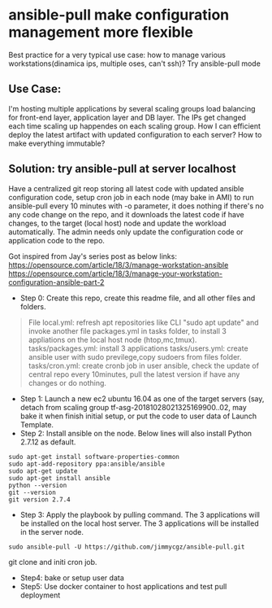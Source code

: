 # ansible-pull make configuration management more flexible
Best practice for a very typical use case: how to manage various workstations(dinamica ips, multiple oses, can't ssh)? Try ansible-pull mode

## Use Case:

I'm hosting multiple applications by several scaling groups load balancing for front-end layer, application layer and DB layer. The IPs get changed each time scaling up happendes on each scaling group. How I can efficient deploy the latest artifact with updated configuration to each server? How to make everything immutable?


## Solution: try ansible-pull at server localhost
Have a centralized git reop storing all latest code with updated ansible configuration code, setup cron job in each node (may bake in AMI) to run ansible-pull every 10 minutes with -o parameter, it does nothing if there's no any code change on the repo, and it downloads the latest code if have changes, to the target (local host) node and update the workload automatically. The admin needs only update the configuration code or application code to the repo.

Got inspired from Jay's series post as below links:
https://opensource.com/article/18/3/manage-workstation-ansible
https://opensource.com/article/18/3/manage-your-workstation-configuration-ansible-part-2

* Step 0: Create this repo, create this readme file, and all other files and folders.
> File local.yml: refresh apt repositories like CLI "sudo apt update" and invoke another file packages.yml in tasks folder, to install 3 appliations on the local host node (htop,mc,tmux).
> tasks/packages.yml: install 3 applications
> tasks/users.yml: create ansible user with sudo previlege,copy sudoers from files folder.
> tasks/cron.yml: create cronb job in user ansible, check the update of central repo every 10minutes, pull the latest version if have any changes or do nothing.

* Step 1: Launch a new ec2 ubuntu 16.04 as one of the target servers (say, detach from scaling group tf-asg-20181028021325169900..02, may bake it when finish initial setup, or put the code to user data of Launch Template.
* Step 2: Install ansible on the node. Below lines will also install Python 2.7.12 as default.

```
sudo apt-get install software-properties-common
sudo apt-add-repository ppa:ansible/ansible
sudo apt-get update
sudo apt-get install ansible
python --version
git --version
git version 2.7.4
```

* Step 3: Apply the playbook by pulling command. The 3 applications will be installed on the local host server. The 3 applications will be installed in the server node.

```
sudo ansible-pull -U https://github.com/jimmycgz/ansible-pull.git
```
git clone and initi cron job.
* Step4: bake or setup user data
* Step5: Use docker container to host applications and test pull deployment
